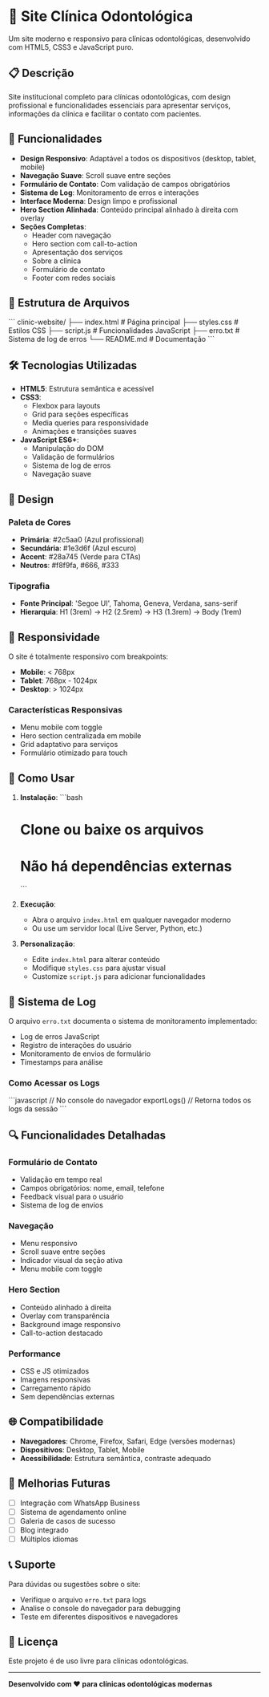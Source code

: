 # 🦷 Site Clínica Odontológica

Um site moderno e responsivo para clínicas odontológicas, desenvolvido com HTML5, CSS3 e JavaScript puro.

## 📋 Descrição

Site institucional completo para clínicas odontológicas, com design profissional e funcionalidades essenciais para apresentar serviços, informações da clínica e facilitar o contato com pacientes.

## 🚀 Funcionalidades

- **Design Responsivo**: Adaptável a todos os dispositivos (desktop, tablet, mobile)
- **Navegação Suave**: Scroll suave entre seções
- **Formulário de Contato**: Com validação de campos obrigatórios
- **Sistema de Log**: Monitoramento de erros e interações
- **Interface Moderna**: Design limpo e profissional
- **Hero Section Alinhada**: Conteúdo principal alinhado à direita com overlay
- **Seções Completas**:
  - Header com navegação
  - Hero section com call-to-action
  - Apresentação dos serviços
  - Sobre a clínica
  - Formulário de contato
  - Footer com redes sociais

## 📁 Estrutura de Arquivos

\`\`\`
clinic-website/
├── index.html          # Página principal
├── styles.css          # Estilos CSS
├── script.js           # Funcionalidades JavaScript
├── erro.txt            # Sistema de log de erros
└── README.md           # Documentação
\`\`\`

## 🛠️ Tecnologias Utilizadas

- **HTML5**: Estrutura semântica e acessível
- **CSS3**: 
  - Flexbox para layouts
  - Grid para seções específicas
  - Media queries para responsividade
  - Animações e transições suaves
- **JavaScript ES6+**:
  - Manipulação do DOM
  - Validação de formulários
  - Sistema de log de erros
  - Navegação suave

## 🎨 Design

### Paleta de Cores
- **Primária**: #2c5aa0 (Azul profissional)
- **Secundária**: #1e3d6f (Azul escuro)
- **Accent**: #28a745 (Verde para CTAs)
- **Neutros**: #f8f9fa, #666, #333

### Tipografia
- **Fonte Principal**: 'Segoe UI', Tahoma, Geneva, Verdana, sans-serif
- **Hierarquia**: H1 (3rem) → H2 (2.5rem) → H3 (1.3rem) → Body (1rem)

## 📱 Responsividade

O site é totalmente responsivo com breakpoints:
- **Mobile**: < 768px
- **Tablet**: 768px - 1024px  
- **Desktop**: > 1024px

### Características Responsivas
- Menu mobile com toggle
- Hero section centralizada em mobile
- Grid adaptativo para serviços
- Formulário otimizado para touch

## 🔧 Como Usar

1. **Instalação**:
   \`\`\`bash
   # Clone ou baixe os arquivos
   # Não há dependências externas
   \`\`\`

2. **Execução**:
   - Abra o arquivo `index.html` em qualquer navegador moderno
   - Ou use um servidor local (Live Server, Python, etc.)

3. **Personalização**:
   - Edite `index.html` para alterar conteúdo
   - Modifique `styles.css` para ajustar visual
   - Customize `script.js` para adicionar funcionalidades

## 📝 Sistema de Log

O arquivo `erro.txt` documenta o sistema de monitoramento implementado:
- Log de erros JavaScript
- Registro de interações do usuário
- Monitoramento de envios de formulário
- Timestamps para análise

### Como Acessar os Logs
\`\`\`javascript
// No console do navegador
exportLogs() // Retorna todos os logs da sessão
\`\`\`

## 🔍 Funcionalidades Detalhadas

### Formulário de Contato
- Validação em tempo real
- Campos obrigatórios: nome, email, telefone
- Feedback visual para o usuário
- Sistema de log de envios

### Navegação
- Menu responsivo
- Scroll suave entre seções
- Indicador visual da seção ativa
- Menu mobile com toggle

### Hero Section
- Conteúdo alinhado à direita
- Overlay com transparência
- Background image responsivo
- Call-to-action destacado

### Performance
- CSS e JS otimizados
- Imagens responsivas
- Carregamento rápido
- Sem dependências externas

## 🌐 Compatibilidade

- **Navegadores**: Chrome, Firefox, Safari, Edge (versões modernas)
- **Dispositivos**: Desktop, Tablet, Mobile
- **Acessibilidade**: Estrutura semântica, contraste adequado

## 🚀 Melhorias Futuras

- [ ] Integração com WhatsApp Business
- [ ] Sistema de agendamento online
- [ ] Galeria de casos de sucesso
- [ ] Blog integrado
- [ ] Múltiplos idiomas

## 📞 Suporte

Para dúvidas ou sugestões sobre o site:
- Verifique o arquivo `erro.txt` para logs
- Analise o console do navegador para debugging
- Teste em diferentes dispositivos e navegadores

## 📄 Licença

Este projeto é de uso livre para clínicas odontológicas.

---

**Desenvolvido com ❤️ para clínicas odontológicas modernas**
